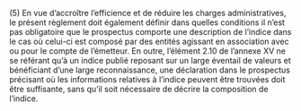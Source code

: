 (5) En vue d’accroître l’efficience et de réduire les charges administratives, le présent règlement doit également définir dans quelles conditions il n’est pas obligatoire que le prospectus comporte une description de l’indice dans le cas où celui-ci est composé par des entités agissant en association avec ou pour le compte de l’émetteur. En outre, l’élément 2.10 de l’annexe XV ne se référant qu’à un indice publié reposant sur un large éventail de valeurs et bénéficiant d’une large reconnaissance, une déclaration dans le prospectus précisant où les informations relatives à l’indice peuvent être trouvées doit être suffisante, sans qu’il soit nécessaire de décrire la composition de l’indice.